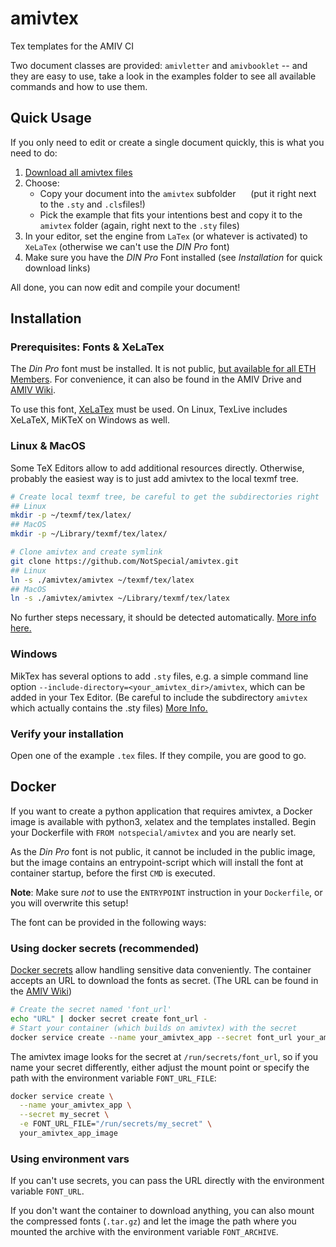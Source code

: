 # amivtex
Tex templates for the AMIV CI

Two document classes are provided: `amivletter` and `amivbooklet` -- and they
are easy to use, take a look in the examples folder to see all available commands and how to use them.

## Quick Usage

If you only need to edit or create a single document quickly, this is what you need to do:

1. [Download all amivtex files](https://github.com/NotSpecial/amivtex/archive/master.zip)
2. Choose:
    - Copy your document into the `amivtex` subfolder
      (put it right next to the `.sty` and `.cls`files!)
    - Pick the example that fits your intentions best
      and copy it to the `amivtex` folder (again, right next to the `.sty` files)
3. In your editor, set the engine from `LaTex` (or whatever is activated) to `XeLaTex`
   (otherwise we can't use the *DIN Pro* font)
4. Make sure you have the *DIN Pro* Font installed (see *Installation* for quick download links)

All done, you can now edit and compile your document!

## Installation

### Prerequisites: Fonts & XeLaTex

The *Din Pro* font must be installed. It is not public, [but available
for all ETH Members](https://www.ethz.ch/services/en/service/communication/corporate-design/font/ff-din-pro.html).
For convenience, it can also be found in the AMIV Drive and 
[AMIV Wiki](https://wiki.amiv.ethz.ch/Corporate_Design#DINPro).

To use this font, 
[XeLaTex](https://de.wikipedia.org/wiki/XeTeX) must be used.
On Linux, TexLive includes XeLaTeX, MiKTeX on Windows as well.


### Linux & MacOS

Some TeX Editors allow to add additional resources directly.
Otherwise, probably the easiest way is to just add amivtex to the local texmf tree.

```bash
# Create local texmf tree, be careful to get the subdirectories right
## Linux
mkdir -p ~/texmf/tex/latex/
## MacOS
mkdir -p ~/Library/texmf/tex/latex/

# Clone amivtex and create symlink
git clone https://github.com/NotSpecial/amivtex.git
## Linux
ln -s ./amivtex/amivtex ~/texmf/tex/latex
## MacOS
ln -s ./amivtex/amivtex ~/Library/texmf/tex/latex
```

No further steps necessary, it should be detected automatically.
[More info here.](https://wiki.archlinux.org/index.php/TeX_Live#Install_.sty_files)


### Windows

MikTex has several options to add `.sty` files,
e.g. a simple command line option `--include-directory=<your_amivtex_dir>/amivtex`,
which can be added in your Tex Editor.
(Be careful to include the subdirectory `amivtex` which actually contains the .sty files)
[More Info.](http://docs.miktex.org/manual/localadditions.html)


### Verify your installation

Open one of the example `.tex` files. If they compile, you are good to go.


## Docker

If you want to create a python application that requires amivtex,
a Docker image is available with python3, xelatex and the templates installed.
Begin your Dockerfile with
`FROM notspecial/amivtex` and you are nearly set.

As the *Din Pro* font is not public, it cannot be included in the
public image, but the image contains an entrypoint-script which will install
the font at container startup, before the first `CMD` is executed.

**Note**: Make sure *not* to use the `ENTRYPOINT` instruction in your `Dockerfile`,
or you will overwrite this setup!

The font can be provided in the following ways:

### Using docker secrets (recommended)

[Docker secrets](https://docs.docker.com/engine/swarm/secrets/#read-more-about-docker-secret-commands) allow handling sensitive data
conveniently.
The container accepts an URL to download the fonts as secret.
(The URL can be found in the [AMIV Wiki](https://wiki.amiv.ethz.ch/Corporate_Design#DINPro))

```bash
# Create the secret named 'font_url'
echo "URL" | docker secret create font_url -
# Start your container (which builds on amivtex) with the secret
docker service create --name your_amivtex_app --secret font_url your_amivtex_app_image
```

The amivtex image looks for the secret at `/run/secrets/font_url`,
so if you name your secret differently, either adjust the mount point
or specify the path with the environment variable `FONT_URL_FILE`:

```bash
docker service create \
  --name your_amivtex_app \
  --secret my_secret \
  -e FONT_URL_FILE="/run/secrets/my_secret" \
  your_amivtex_app_image
```

### Using environment vars

If you can't use secrets, you can pass
the URL directly with the environment variable `FONT_URL`.

If you don't want the container to download anything,
you can also mount the compressed fonts (`.tar.gz`) and
let the image the path where you mounted the archive with
the environment variable `FONT_ARCHIVE`.
